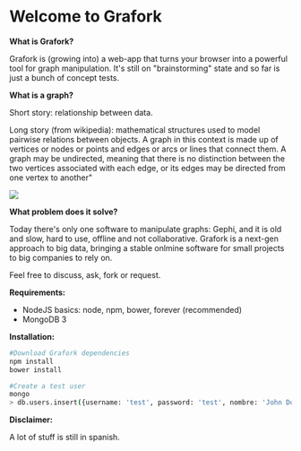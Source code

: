 # Welcome to Grafork

**What is Grafork?**

Grafork is (growing into) a web-app that turns your browser into a powerful tool for graph manipulation. It's still on "brainstorming" state and so far is just a bunch of concept tests.

**What is a graph?**

Short story: relationship between data. 

Long story (from wikipedia): mathematical structures used to model pairwise relations between objects. A graph in this context is made up of vertices or nodes or points and edges or arcs or lines that connect them. A graph may be undirected, meaning that there is no distinction between the two vertices associated with each edge, or its edges may be directed from one vertex to another"

![](https://upload.wikimedia.org/wikipedia/commons/thumb/5/5b/6n-graf.svg/250px-6n-graf.svg.png)

**What problem does it solve?**

Today there's only one software to manipulate graphs: Gephi, and it is old and slow, hard to use, offline and not collaborative. Grafork is a next-gen approach to big data, bringing a stable onlmine software for small projects to big companies to rely on.

Feel free to discuss, ask, fork or request.

**Requirements:**
- NodeJS basics: node, npm, bower, forever (recommended)
- MongoDB 3

**Installation:**
```bash
#Download Grafork dependencies
npm install
bower install

#Create a test user
mongo
> db.users.insert({username: 'test', password: 'test', nombre: 'John Doe'})
```

**Disclaimer:**

A lot of stuff is still in spanish.
